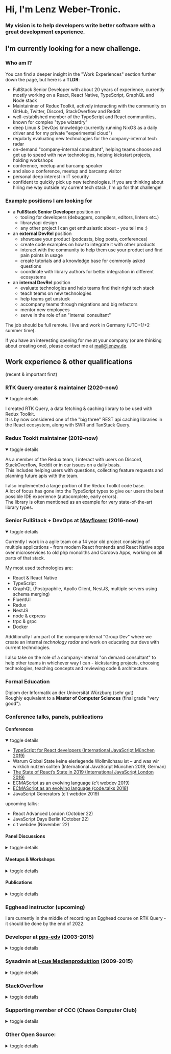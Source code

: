 # Hi, I'm Lenz Weber-Tronic.

### My vision is to help developers write better software with a great development experience.

## I'm currently looking for a new challenge.

### Who am I?

You can find a deeper insight in the "Work Experiences" section further down the page, but here is a **TLDR**:

- FullStack Senior Developer with about 20 years of experience, currently mostly working on a React, React Native, TypeScript, GraphQL and Node stack
- Maintaininer of Redux Toolkit, actively interacting with the community on GitHub, Twitter, Discord, StackOverflow and Reddit
- well-established member of the TypeScript and React communities, known for complex "type wizardry"
- deep Linux & DevOps knowledge (currently running NixOS as a daily driver and for my private "experimental cloud")
- regularly evaluating new technologies for the company-internal tech radar
- on-demand "company-internal consultant", helping teams choose and get up to speed with new technologies, helping kickstart projects, holding workshops
- conference, meetup and barcamp speaker
- and also a conference, meetup and barcamp visitor
- personal deep interest in IT security
- confident to quickly pick up new technologies. If you are thinking about hiring me way outside my current tech stack, I'm up for that challenge!

### Example positions I am looking for

- a **FullStack Senior Developer** position on
  - tooling for developers (debuggers, compilers, editors, linters etc.)
  - library/api design
  - any other project I can get enthusiastic about - you tell me :)
- an **external DevRel** position
  - showcase your product (podcasts, blog posts, conferences)
  - create code examples on how to integrate it with other products
  - interact with the community to help them use your product and find pain points in usage
  - create tutorials and a knowledge base for commonly asked questions
  - coordinate with library authors for better integration in different ecosystems
- an **internal DevRel** position
  - evaluate technologies and help teams find their right tech stack
  - teach teams on new technologies
  - help teams get unstuck
  - accompany teams through migrations and big refactors
  - mentor new employees
  - serve in the role of an "internal consultant"

The job should be full remote. I live and work in Germany (UTC+1/+2 summer time).

If you have an interesting opening for me at your company (or are thinking about creating one), please contact me at [mail@lenzw.de](mailto:mail@lenzw.de).

## Work experience & other qualifications

(recent & important first)

### RTK Query creator & maintainer (2020-now)

<details open>
<summary>toggle details</summary><p>

I created RTK Query, a data fetching & caching library to be used with Redux Toolkit.  
It is by now considered one of the "big three" REST api caching libraries in the React ecosystem, along with SWR and TanStack Query.

</p></details>

### Redux Tookit maintainer (2019-now)

<details open>
<summary>toggle details</summary><p>

As a member of the Redux team, I interact with users on Discord, StackOverflow, Reddit or in our issues on a daily basis.  
This includes helping users with questions, collecting feature requests and planning future apis with the team.

I also implemented a large portion of the Redux Toolkit code base.  
A lot of focus has gone into the TypeScript types to give our users the best possible IDE experience (autocomplete, early errors).  
The library is often mentioned as an example for very state-of-the-art library types.

</p></details>

### Senior FullStack + DevOps at [Mayflower](https://mayflower.de/) (2016-now)

<details open>
<summary>toggle details</summary><p>

Currently I work in a agile team on a 14 year old project consisting of multiple applications - from modern React frontends and React Native apps over microservices to old php monoliths and Cordova Apps, working on all parts of that stack.

My most used technologies are:

- React & React Native
- TypeScript
- GraphQL (Postgraphile, Apollo Client, NestJS, multiple servers using schema merging)
- FluentUI
- Redux
- NestJS
- node & express
- trpc & grpc
- Docker

Additionally I am part of the company-internal "Group Dev" where we create an internal _technology radar_ and work on educating our devs with current technologies.

I also take on the role of a company-internal "on demand consultant" to help other teams in whichever way I can - kickstarting projects, choosing technologies, teaching concepts and reviewing code & architecture.

</p></details>

### Formal Education

Diplom der Informatik an der Universität Würzburg (sehr gut)  
Roughly equivalent to a **Master of Computer Sciences** (final grade "very good").

### Conference talks, panels, publications

#### Conferences

<details open>
<summary>toggle details</summary><p>

- [TypeScript for React developers (International JavaScript München 2019)](https://www.youtube.com/watch?v=8NATZa6mhh4)
- Warum Global State keine eierlegende Wollmilchsau ist – und was wir wirklich nutzen sollten (International JavaScript München 2019, German)
- [The State of React’s State in 2019 (International JavaScript London 2019)](https://www.youtube.com/watch?v=dPY8y4CB3mI)
- ECMAScript as an evolving language (c't webdev 2019)
- [ECMAScript as an evolving language (code.talks 2018)](https://www.youtube.com/watch?v=1s-xTaYTyUY)
- JavaScript Generators (c't webdev 2019)

upcoming talks:

- React Advanced London (October 22)
- JavaScript Days Berlin (October 22)
- c't webdev (November 22)

</p></details>

#### Panel Discussions

<details>
<summary>toggle details</summary><p>

- [React Contributor Days | September 2021](https://www.youtube.com/watch?v=jweh2aO33RY)
- [State of React Ecosystem | July 2021](https://www.youtube.com/watch?v=kqGvPb_gLJk)
- [React Contributor Days | May 2021](https://www.youtube.com/watch?v=4uLV8ieQVZk)
- [Everything you code is killing planet earth (code.talks 2018)](https://www.youtube.com/watch?v=vBhXDnZAg4c)

</p></details>

#### Meetups & Workshops

<details>
<summary>toggle details</summary><p>

- [What's up with Redux? | FrankenJS 2022](https://www.meetup.com/de-DE/frankenjs/events/286141238/)
- [Modernes Redux in 2021 - Wo wir stehen und was noch kommt | WUE.tech](https://www.meetup.com/wue-tech/events/276148366/)
- Modern Redux | Mayflower Developercamp 2020
- Web UI-Testing | Mayflower Developercamp 2020
- Web UI-Testing | WueWW 2020
- Auditing a GraphQL API by integrating Postgraphile and pgMemento | Open Mayday Berlin 2020
- [React Workshop | WueWW 2019](https://github.com/phryneas/2019-04-01-react-workshop)
- [passB | FrankenJS 2017](https://www.meetup.com/de-DE/frankenjs/events/245469610/)
- [(kreative) Einsatzmöglichkeiten kryptografischer Token | NerdEnd 2016](https://github.com/phryneas/vortrag-nerdend-kryptotoken)
- Geschäftsgeheimnisse sichern mit YubiKey | Donnerstagsvortrag@Mayflower, 2016
- various other spontaneous Barcamp Sessions on the Mayflower Developercamps 2017, 2018, 2019
- dozens of other talks and workshops at company-internal events

</p></details>

#### Publications

<details>
<summary>toggle details</summary><p>

- [TypeScript: JavaScript-Unterstützung für statische Codeanalyse (magazine article in the German `iX` magazine)](https://www.heise.de/ratgeber/TypeScript-JavaScript-Unterstuetzung-fuer-statische-Codeanalyse-4777962.html)
- [React Hooks Cheatsheet for Developers (40-page booklet for conference swag)](https://developercamp.io/wp-content/uploads/sites/18/2020/10/React-Cheat-Sheet.pdf)
- [my blog](https://phryneas.de/)
- [my articles in the Mayflower blog](https://blog.mayflower.de/author/derlenz)
- Visualizing denovo RNAseq experiments (diploma thesis)
- [TBro: visualization and management of de novo transcriptomes](https://academic.oup.com/database/article/doi/10.1093/database/baw146/2742073)

</p></details>

### Egghead instructor (upcoming)

I am currently in the middle of recording an Egghead course on RTK Query - it should be done by the end of 2022.

### Developer at [pps-edv](http://pps-edv.de/) (2003-2015)

<details>
<summary>toggle details</summary><p>

Jack-of-all-trades **Developer** position, on a lot of very different projects:

- various web interfaces in php, ASP.NET and JavaScript
- desktop applications in C#
- embedded software on GPS devices in Java (J2ME)
- software for integration with navigation software on Windows ME devices

</p></details>

### Sysadmin at [i-cue Medienproduktion](https://www.icue-medien.de/) (2009-2015)

<details>
<summary>toggle details</summary><p>

Working as a _Linux System Administrator_.

- Setting up and maintaining shared hosting environments and email on bare metal servers for a few hundred users.
- Setting up the company-internal development servers
- Planning & implementing a backup strategy.

</p></details>

### StackOverflow

<details>
<summary>toggle details</summary><p>

You can take a look at my [StackOverflow Profile](https://stackoverflow.com/users/2075944/phry) where I primarily answer Redux questions.

</p></details>

### Supporting member of CCC (Chaos Computer Club)

<details>
<summary>toggle details</summary><p>

I am a supporting member of the German Chaos Computer Club, Europe's largest association of security specialists/hackers and a frequent visitor of their events.  
This means I'm very well versed in security best practices and keep these in mind whatever I do.

</p></details>

### Other Open Source:

<details>
<summary>toggle details</summary><p>

- Co-Maintaining fork-ts-checker-webpack-plugin (2019-2019)
- Co-Maintaining react-async (2019-2019)
- [remark-typescript-tools](https://github.com/phryneas/remark-typescript-tools)
- [use-local-slice](https://github.com/phryneas/use-local-slice)
- [ts-version](https://github.com/phryneas/ts-version)
- [ts-deep-extract-types](https://github.com/phryneas/ts-deep-extract-types)
- [passB](https://github.com/passB/passB)
- [loggedPDO](https://github.com/phryneas/loggedPDO)
- [eldo](https://github.com/phryneas/eldo)
- [SkinLoL](https://sourceforge.net/projects/skinlol/)
- [TBro (my diploma thesis project)](https://github.com/TBroTeam/TBro)
- Contributions to (among others)
  - NixOS
  - Docusaurus
  - graphql-code-generator
  - postgraphile
  - msw
  - immer
  - yarn
  - computed-types
  - PHPWord
  - password-store

</p></details>
